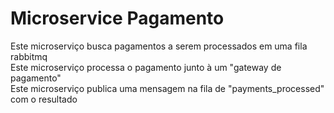 # Microservice Pagamento
Este microserviço busca pagamentos a serem processados em uma fila rabbitmq <br>
Este microserviço processa o pagamento junto à um "gateway de pagamento" <br>
Este microserviço publica uma mensagem na fila de "payments_processed" com o resultado
